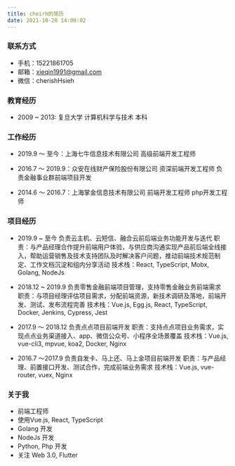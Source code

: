 ```yaml
---
title: cheirh的简历
date: 2021-10-20 14:00:02
---
```


### 联系方式
- 手机：15221861705
- 邮箱：<xieqin1991@gmail.com>
- 微信：cherishHsieh

### 教育经历
- 2009 ~ 2013: 复旦大学 计算机科学与技术 本科

### 工作经历
- 2019.9 ～ 至今：上海七牛信息技术有限公司
  高级前端开发工程师

- 2016.7 ～ 2019.9：众安在线财产保险股份有限公司
  资深前端开发工程师
  负责金融事业群前端项目开发

- 2014.6 ～ 2016.7：上海掌金信息技术有限公司
  前端开发工程师
  php开发工程师

### 项目经历
- 2019.9 ~ 至今
  负责云主机、云短信、融合云前后端业务功能开发与迭代
  职责：与产品经理合作提升前端用户体验，与供应商沟通实现产品前后端全线接入，帮助运营销售及技术支持团队及时解决客户问题，推动前端技术规范制定、工作文档沉淀和组内分享活动
  技术栈：React, TypeScript, Mobx, Golang, NodeJs

- 2018.12 ~ 2019.9
  负责零售金融前端项目管理，支持零售金融业务前端需求
  职责：与项目经理评估项目需求，分配前端资源，新技术调研及落地，前端开发、测试、发布流程完善
  技术栈：Vue.js, Egg.js, React, TypeScript, Docker, Jenkins, Cypress, Jest

- 2017.9 ～ 2018.12
  负责点点项目前端开发
  职责：支持点点项目业务需求，实现点点业务渠道接入、app、微信公众号、小程序全场景覆盖
  技术栈：Vue.js, vue-cli3, mpvue, koa2, Docker, Nginx

- 2016.7 ～2017.9
  负责自发卡、马上还、马上金项目前端开发
  职责：与产品经理、前置接口开发、测试合作，完成前端业务需求
  技术栈：Vue.js, vue-router, vuex, Nginx

### 关于我
- 前端工程师
- 使用Vue.js, React, TypeScript
- Golang 开发
- NodeJs 开发
- Python, Php 开发
- 关注 Web 3.0, Flutter
